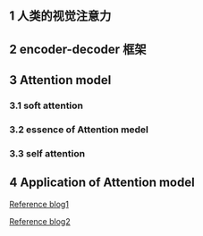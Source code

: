 ## 1 人类的视觉注意力

## 2 encoder-decoder 框架

## 3 Attention model
### 3.1 soft attention 
### 3.2 essence of Attention medel
### 3.3 self attention
## 4 Application of Attention model
[Reference blog1](https://blog.csdn.net/malefactor/article/details/78767781)

[Reference blog2](https://blog.csdn.net/mpk_no1/article/details/72862348)
